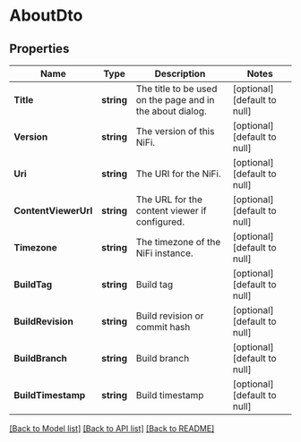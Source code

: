 # AboutDto

## Properties
Name | Type | Description | Notes
------------ | ------------- | ------------- | -------------
**Title** | **string** | The title to be used on the page and in the about dialog. | [optional] [default to null]
**Version** | **string** | The version of this NiFi. | [optional] [default to null]
**Uri** | **string** | The URI for the NiFi. | [optional] [default to null]
**ContentViewerUrl** | **string** | The URL for the content viewer if configured. | [optional] [default to null]
**Timezone** | **string** | The timezone of the NiFi instance. | [optional] [default to null]
**BuildTag** | **string** | Build tag | [optional] [default to null]
**BuildRevision** | **string** | Build revision or commit hash | [optional] [default to null]
**BuildBranch** | **string** | Build branch | [optional] [default to null]
**BuildTimestamp** | **string** | Build timestamp | [optional] [default to null]

[[Back to Model list]](../pkg/nifi/README.md#documentation-for-models) [[Back to API list]](../pkg/nifi/README.md#documentation-for-api-endpoints) [[Back to README]](../pkg/nifi/README.md)


